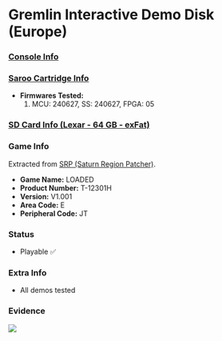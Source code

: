 # Gremlin Interactive Demo Disk (Europe)

### [Console Info](../../../../../Info/Consoles/VA13/README.md)

### [Saroo Cartridge Info](../../../../../Info/Cartridges/RetroGameParadiseStore/1.32F/README.md)

- <b>Firmwares Tested:</b>
  1. MCU: 240627, SS: 240627, FPGA: 05

### [SD Card Info (Lexar - 64 GB - exFat)](../../../../../Info/SdCards/Lexar/64GB/exfat/README.md)

### Game Info

Extracted from [SRP (Saturn Region Patcher)](https://segaxtreme.net/resources/saturn-region-patcher.81/download).

- <b>Game Name:</b> LOADED
- <b>Product Number:</b> T-12301H
- <b>Version:</b> V1.001
- <b>Area Code:</b> E
- <b>Peripheral Code:</b> JT

### Status

- Playable :white_check_mark:

### Extra Info

- All demos tested

### Evidence

[![](https://img.youtube.com/vi/E1zoMDTiNLw/0.jpg)](https://www.youtube.com/watch?v=E1zoMDTiNLw)
